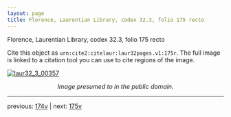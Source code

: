 ```yaml
---
layout: page
title: Florence, Laurentian Library, codex 32.3, folio 175 recto
---
```


Florence, Laurentian Library, codex 32.3, folio 175 recto

Cite this object as `urn:cite2:citelaur:laur32pages.v1:175r`.  The full image is linked to a citation tool you can use to cite regions of the image.

[![laur32_3_00357](http://www.homermultitext.org/iipsrv?IIIF=/project/homer/pyramidal/deepzoom/citelaur/laur32imgs/v1/laur32_3_00357.tif/full/800,/0/default.jpg)](http://www.homermultitext.org/ict2/?urn=urn:cite2:citelaur:laur32imgs.v1:laur32_3_00357) 

<p style="text-align: center; font-style: italic;">Image presumed to in the public domain.</p>

---

previous: [174v](../174v/) | next: [175v](../175v/)